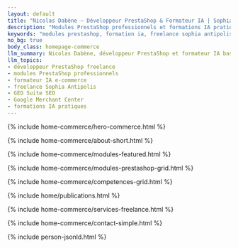 ```yaml
---
layout: default
title: "Nicolas Dabène — Développeur PrestaShop & Formateur IA | Sophia Antipolis"
description: "Modules PrestaShop professionnels et formations IA pratiques. Freelance e-commerce à Sophia Antipolis — Antibes, Nice, Côte d'Azur."
keywords: "modules prestashop, formation ia, freelance sophia antipolis, geo suite, google merchant center, développeur prestashop nice, freelance e-commerce antibes"
no_bg: true
body_class: homepage-commerce
llm_summary: Nicolas Dabène, développeur PrestaShop et formateur IA basé à Sophia Antipolis. Créateur de modules e-commerce professionnels (GEO Suite, Google Merchant Center Pro) et formations IA pratiques. Freelance disponible pour la Côte d'Azur.
llm_topics:
- développeur PrestaShop freelance
- modules PrestaShop professionnels
- formateur IA e-commerce
- freelance Sophia Antipolis
- GEO Suite SEO
- Google Merchant Center
- formations IA pratiques
---
```

{% include home-commerce/hero-commerce.html %}

{% include home-commerce/about-short.html %}

{% include home-commerce/modules-featured.html %}

{% include home-commerce/modules-prestashop-grid.html %}

{% include home-commerce/competences-grid.html %}

{% include home/publications.html %}

{% include home-commerce/services-freelance.html %}

{% include home-commerce/contact-simple.html %}

{% include person-jsonld.html %}
